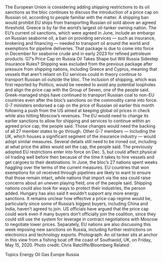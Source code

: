 The European Union is considering adding shipping restrictions to its oil sanctions as the bloc continues to discuss the introduction of a price cap on Russian oil, according to people familiar with the matter.
A shipping ban would prohibit EU ships from transporting Russian oil sold above an agreed threshold. Greece is by far the world’s largest oil-tanker owning nation.
The EU’s current oil sanctions, which were agreed in June, include an embargo on Russian seaborne oil, a ban on providing services — such as insurance, brokering and financing — needed to transport oil around the world and exemptions for pipeline deliveries. That package is due to come into force in December for seaborne crude and in early 2023 for refined petroleum products.
G7’s Price Cap on Russia Oil Takes Shape but Will Russia Sidestep Insurance Rules?
Shipping was excluded from the previous package after pressure from shipping nations, including Greece and Cyprus, meaning that vessels that aren’t reliant on EU services could in theory continue to transport Russian oil outside the bloc.
The inclusion of shipping, which was first reported by Politico, would be needed to avoid any potential loopholes and align the price cap with the Group of Seven, one of the people said. Greek-managed ships have continued to transport Russian coal to non-EU countries even after the bloc’s sanctions on the commodity came into force.
G-7 ministers endorsed a cap on the price of Russian oil earlier this month following a push from the US aimed at keeping global oil prices in check while also hitting Moscow’s revenues.
The EU would need to change its earlier sanctions to allow for shipping and services to continue within an agreed price cap, the people said. Those changes would need the backing of all 27 member states to go through. Other G-7 members — including the UK, which houses a significant segment of the insurance industry — would adopt similar measures.
Several details still need to be ironed out, including at what price the allies would set the cap, the people said. The previously adopted EU restrictions enter into force on Dec. 5, but could affect physical oil trading well before then because of the time it takes to hire vessels and get cargoes to their destinations.
In June, the bloc’s 27 nations spent weeks haggling over the terms of the current measures.
EU countries that won exemptions for oil received through pipelines are likely to want to ensure that those remain intact, while nations that import via the sea could raise concerns about an uneven playing field, one of the people said. Shipping nations could also look for ways to protect their industries, the person added. Hungary has also said it wouldn’t support any more energy sanctions.
It remains unclear how effective a price-cap regime would be, particularly since some of Russia’s biggest buyers, including China and India, haven’t agreed to join. US officials have argued that the price cap could work even if many buyers don’t officially join the coalition, since they could still use the system for leverage in contract negotiations with Moscow to negotiate lower prices.
Separately, EU nations are also discussing this week imposing new sanctions on Russia, including further restrictions on electronics and technology exports.
Photograph: An oil tanker sits at anchor in this view from a fishing boat off the coast of Southwold, UK, on Friday, May 15, 2020. Photo credit: Chris Ratcliffe/Bloomberg
Related:

Topics
Energy
Oil Gas
Europe
Russia
